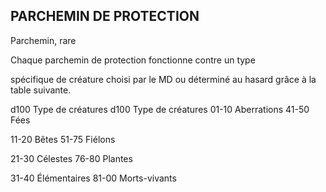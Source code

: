 ## PARCHEMIN DE PROTECTION

Parchemin, rare

Chaque parchemin de protection fonctionne contre un type

spécifique de créature choisi par le MD ou déterminé au hasard
grâce à la table suivante.

d100 Type de créatures d100 Type de créatures
01-10  Aberrations 41-50 Fées

11-20  Bêtes 51-75 Fiélons

21-30  Célestes 76-80 Plantes

31-40 Élémentaires 81-00  Morts-vivants
